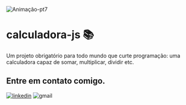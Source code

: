 ![Animação-pt7](https://user-images.githubusercontent.com/86725282/172070410-e2f83b1b-53a0-483b-87ff-8aa6c0367a90.gif)

# calculadora-js :books:
Um projeto obrigatório para todo mundo que curte programação:
uma calculadora capaz de somar, multiplicar, dividir etc. 


## Entre em contato comigo.
[![linkedin](https://img.shields.io/badge/LinkedIn-0077B5?style=for-the-badge&logo=linkedin&logoColor=white)](https://www.linkedin.com/in/maikon-alexandre)
![gmail](https://img.shields.io/badge/Gmail-D14836?style=for-the-badge&logo=gmail&logoColor=white)

